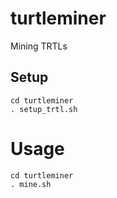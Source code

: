 # turtleminer
Mining TRTLs

## Setup
```
cd turtleminer
. setup_trtl.sh
```

# Usage
```
cd turtleminer
. mine.sh
```
